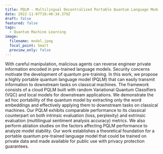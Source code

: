 ```yaml
---
title: PQLM - Multilingual Decentralized Portable Quantum Language Model
date: 2022-11-07T18:40:34.379Z
draft: false
featured: false
tags:
  - Quantum Machine Learning
image:
  filename: model.jpeg
  focal_point: Smart
  preview_only: false
---
```

With careful manipulation, malicious agents can reverse engineer private information encoded in pre-trained language models. Security concerns motivate the development of quantum pre-training. In this work, we propose a highly portable quantum language model (PQLM) that can easily transmit information to downstream tasks on classical machines. The framework consists of a cloud PQLM built with random Variational Quantum Classifiers (VQC) and local models for downstream applications. We demonstrate the ad hoc portability of the quantum model by extracting only the word embeddings and effectively applying them to downstream tasks on classical machines. Our PQLM exhibits comparable performance to its classical counterpart on both intrinsic evaluation (loss, perplexity) and extrinsic evaluation (multilingual sentiment analysis accuracy) metrics. We also perform ablation studies on the factors affecting PQLM performance to analyze model stability. Our work establishes a theoretical foundation for a portable quantum pre-trained language model that could be trained on private data and made available for public use with privacy protection guarantees.